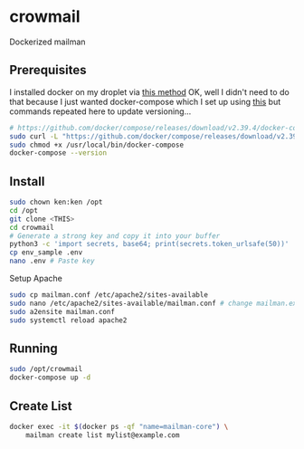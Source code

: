# crowmail

Dockerized mailman

## Prerequisites

I installed docker on my droplet via [this method](https://www.digitalocean.com/community/tutorials/how-to-install-and-use-docker-on-ubuntu-20-04)
OK, well I didn't need to do that because I just wanted docker-compose which I set up using [this](https://www.digitalocean.com/community/tutorials/how-to-install-and-use-docker-compose-on-ubuntu-20-04) but commands repeated here to update versioning...

```sh
# https://github.com/docker/compose/releases/download/v2.39.4/docker-compose-linux-x86_64
sudo curl -L "https://github.com/docker/compose/releases/download/v2.39.4/docker-compose-$(uname -s | tr '[:upper:]' '[:lower:]')-$(uname -m)" -o /usr/local/bin/docker-compose
sudo chmod +x /usr/local/bin/docker-compose
docker-compose --version
```

## Install

```sh
sudo chown ken:ken /opt
cd /opt
git clone <THIS>
cd crowmail
# Generate a strong key and copy it into your buffer
python3 -c 'import secrets, base64; print(secrets.token_urlsafe(50))'
cp env_sample .env
nano .env # Paste key
```

Setup Apache

```sh
sudo cp mailman.conf /etc/apache2/sites-available
sudo nano /etc/apache2/sites-available/mailman.conf # change mailman.example.com
sudo a2ensite mailman.conf
sudo systemctl reload apache2
```

## Running

```sh
sudo /opt/crowmail
docker-compose up -d
```

## Create List

```sh
docker exec -it $(docker ps -qf "name=mailman-core") \
    mailman create list mylist@example.com
```

